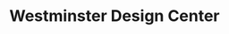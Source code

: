 ---
title: "Westminster Design Center"
url: /westminster/westminster-design-center/
shop: interior decoration
---